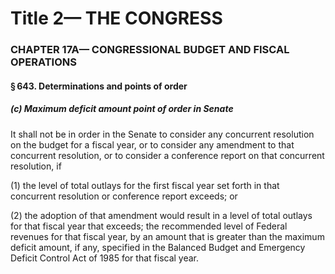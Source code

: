 
# Title 2— THE CONGRESS
### CHAPTER 17A— CONGRESSIONAL BUDGET AND FISCAL OPERATIONS
#### § 643. Determinations and points of order
##### (c) Maximum deficit amount point of order in Senate

It shall not be in order in the Senate to consider any concurrent resolution on the budget for a fiscal year, or to consider any amendment to that concurrent resolution, or to consider a conference report on that concurrent resolution, if

(1) the level of total outlays for the first fiscal year set forth in that concurrent resolution or conference report exceeds; or

(2) the adoption of that amendment would result in a level of total outlays for that fiscal year that exceeds; the recommended level of Federal revenues for that fiscal year, by an amount that is greater than the maximum deficit amount, if any, specified in the Balanced Budget and Emergency Deficit Control Act of 1985 for that fiscal year.
